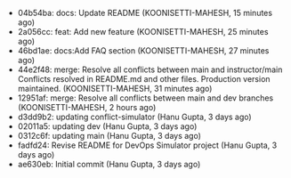 - 04b54ba: docs: Update README (KOONISETTI-MAHESH, 15 minutes ago)
- 2a056cc: feat: Add new feature (KOONISETTI-MAHESH, 25 minutes ago)
- 46bd1ae: docs:Add FAQ section (KOONISETTI-MAHESH, 27 minutes ago)
- 44e2f48: merge: Resolve all conflicts between main and instructor/main Conflicts resolved in README.md and other files. Production version maintained. (KOONISETTI-MAHESH, 31 minutes ago)
- 12951af: merge: Resolve all conflicts between main and dev branches (KOONISETTI-MAHESH, 2 hours ago)
- d3dd9b2: updating conflict-simulator (Hanu Gupta, 3 days ago)
- 02011a5: updating dev (Hanu Gupta, 3 days ago)
- 0312c6f: updating main (Hanu Gupta, 3 days ago)
- fadfd24: Revise README for DevOps Simulator project (Hanu Gupta, 3 days ago)
- ae630eb: Initial commit (Hanu Gupta, 3 days ago)